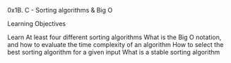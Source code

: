 0x1B. C - Sorting algorithms & Big O


Learning Objectives

Learn At least four different sorting algorithms
What is the Big O notation, and how to evaluate the time complexity of an algorithm
How to select the best sorting algorithm for a given input
What is a stable sorting algorithm
